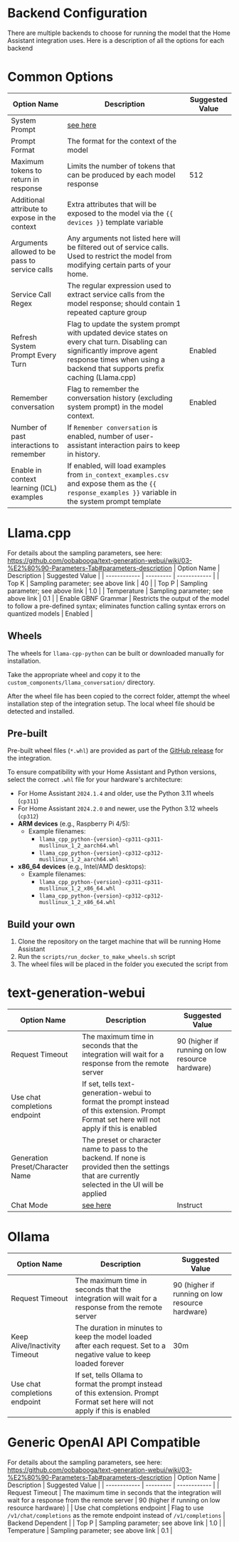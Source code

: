 # Backend Configuration

There are multiple backends to choose for running the model that the Home Assistant integration uses. Here is a description of all the options for each backend

# Common Options
| Option Name | Description | Suggested Value |
| ------------ | --------- | ------------ |
| System Prompt | [see here](./Model%20Prompting.md) |  |
| Prompt Format | The format for the context of the model |  |
| Maximum tokens to return in response | Limits the number of tokens that can be produced by each model response | 512 |
| Additional attribute to expose in the context | Extra attributes that will be exposed to the model via the `{{ devices }}` template variable |  |
| Arguments allowed to be pass to service calls | Any arguments not listed here will be filtered out of service calls. Used to restrict the model from modifying certain parts of your home. |  |
| Service Call Regex | The regular expression used to extract service calls from the model response; should contain 1 repeated capture group |  |
| Refresh System Prompt Every Turn | Flag to update the system prompt with updated device states on every chat turn. Disabling can significantly improve agent response times when using a backend that supports prefix caching (Llama.cpp) | Enabled |
| Remember conversation | Flag to remember the conversation history (excluding system prompt) in the model context. | Enabled |
| Number of past interactions to remember | If `Remember conversation` is enabled, number of user-assistant interaction pairs to keep in history. |  |
| Enable in context learning (ICL) examples | If enabled, will load examples from `in_context_examples.csv` and expose them as the `{{ response_examples }}` variable in the system prompt template | |

# Llama.cpp
For details about the sampling parameters, see here: https://github.com/oobabooga/text-generation-webui/wiki/03-%E2%80%90-Parameters-Tab#parameters-description
| Option Name | Description | Suggested Value |
| ------------ | --------- | ------------ |
| Top K | Sampling parameter; see above link | 40 |
| Top P | Sampling parameter; see above link | 1.0 |
| Temperature | Sampling parameter; see above link | 0.1 |
| Enable GBNF Grammar | Restricts the output of the model to follow a pre-defined syntax; eliminates function calling syntax errors on quantized models | Enabled |

## Wheels
The wheels for `llama-cpp-python` can be built or downloaded manually for installation.

Take the appropriate wheel and copy it to the `custom_components/llama_conversation/` directory.

After the wheel file has been copied to the correct folder, attempt the wheel installation step of the integration setup. The local wheel file should be detected and installed.

## Pre-built
Pre-built wheel files (`*.whl`) are provided as part of the [GitHub release](https://github.com/acon96/home-llm/releases/latest) for the integration.

To ensure compatibility with your Home Assistant and Python versions, select the correct `.whl` file for your hardware's architecture:
- For Home Assistant `2024.1.4` and older, use the Python 3.11 wheels (`cp311`)
- For Home Assistant `2024.2.0` and newer, use the Python 3.12 wheels (`cp312`)
- **ARM devices** (e.g., Raspberry Pi 4/5):
    - Example filenames:
        - `llama_cpp_python-{version}-cp311-cp311-musllinux_1_2_aarch64.whl`
        - `llama_cpp_python-{version}-cp312-cp312-musllinux_1_2_aarch64.whl`
- **x86_64 devices** (e.g., Intel/AMD desktops):
    - Example filenames:
        - `llama_cpp_python-{version}-cp311-cp311-musllinux_1_2_x86_64.whl`
        - `llama_cpp_python-{version}-cp312-cp312-musllinux_1_2_x86_64.whl`

## Build your own

1. Clone the repository on the target machine that will be running Home Assistant
2. Run the `scripts/run_docker_to_make_wheels.sh` script
3. The wheel files will be placed in the folder you executed the script from


# text-generation-webui
| Option Name | Description | Suggested Value |
| ------------ | --------- | ------------ |
| Request Timeout | The maximum time in seconds that the integration will wait for a response from the remote server | 90 (higher if running on low resource hardware) |
| Use chat completions endpoint | If set, tells text-generation-webui to format the prompt instead of this extension. Prompt Format set here will not apply if this is enabled |  |
| Generation Preset/Character Name | The preset or character name to pass to the backend. If none is provided then the settings that are currently selected in the UI will be applied |  |
| Chat Mode | [see here](https://github.com/oobabooga/text-generation-webui/wiki/01-%E2%80%90-Chat-Tab#mode) | Instruct |

# Ollama
| Option Name | Description | Suggested Value |
| ------------ | --------- | ------------ |
| Request Timeout | The maximum time in seconds that the integration will wait for a response from the remote server | 90 (higher if running on low resource hardware) |
| Keep Alive/Inactivity Timeout | The duration in minutes to keep the model loaded after each request. Set to a negative value to keep loaded forever | 30m |
| Use chat completions endpoint | If set, tells Ollama to format the prompt instead of this extension. Prompt Format set here will not apply if this is enabled |  |

# Generic OpenAI API Compatible
For details about the sampling parameters, see here: https://github.com/oobabooga/text-generation-webui/wiki/03-%E2%80%90-Parameters-Tab#parameters-description
| Option Name | Description | Suggested Value |
| ------------ | --------- | ------------ |
| Request Timeout | The maximum time in seconds that the integration will wait for a response from the remote server | 90 (higher if running on low resource hardware) |
| Use chat completions endpoint | Flag to use `/v1/chat/completions` as the remote endpoint instead of `/v1/completions` | Backend Dependent |
| Top P | Sampling parameter; see above link | 1.0 |
| Temperature | Sampling parameter; see above link | 0.1 |
